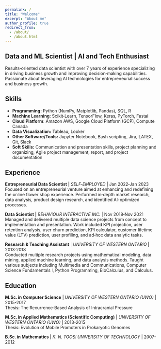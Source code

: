 ```yaml
---
permalink: /
title: "Welcome"
excerpt: "About me"
author_profile: true
redirect_from: 
  - /about/
  - /about.html
---
```

## Data and ML Scientist | AI and Tech Enthusiast  

Results‑oriented data scientist with over 7 years of experience specializing in driving business growth and improving decision‑making capabilities. Passionate about leveraging AI technologies for entrepreneurial success and business growth.

## Skills

- **Programming:** Python (NumPy, Matplotlib, Pandas), SQL, R
- **Machine Learning:** Scikit‑Learn, TensorFlow, Keras, PyTorch, Fastai
- **Cloud Platform:** Amazon AWS, Google Cloud Platform (GCP), Compute Canada
- **Data Visualization:** Tableau, Looker
- **Other Software/Tools:** Jupyter Notebook, Bash scripting, Jira, LATEX, Git, Slack
- **Soft Skills:** Communication and presentation skills, project planning and organizing, Agile project management, report, and project documentation

## Experience

**Entrepreneurial Data Scientist** | *SELF‑EMPLOYED* | Jan 2022‑Jan 2023  
Focused on an entrepreneurial venture aimed at enhancing and redefining the online flower shop experience. Performed in‑depth market research, data analysis, product design research, and identified AI-optimized processes.

**Data Scientist** | *BEHAViOUR INTERACTiVE INC.* | Nov 2018‑Nov 2021  
Managed and delivered multiple data science projects from concept to implementation and presentation. Work included KPI projection, user retention analysis, user churn prediction, KPI calculator, customer lifetime value (LTV) prediction, user profiling, and ad‑hoc data analytic tasks.

**Research & Teaching Assistant** | *UNiVERSiTY OF WESTERN ONTARiO* | 2013‑2018  
Conducted multiple research projects using mathematical modeling, data mining, applied machine learning, and data analysis methods. Taught various subjects including Multimedia and Communications, Computer Science Fundamentals I, Python Programming, BioCalculus, and Calculus.

## Education

**M.Sc. in Computer Science** | *UNiVERSiTY OF WESTERN ONTARiO (UWO)* | 2015-2017  
Thesis: The Recurrence‑Based Analysis of Intracranial Pressure

**M.Sc. in Applied Mathematics (Scientific Computing)** | *UNiVERSiTY OF WESTERN ONTARiO (UWO)* | 2013-2015  
Thesis: Evolution of Mobile Promoters in Prokaryotic Genomes

**B.Sc. in Mathematics** | *K. N. TOOSi UNiVERSiTY OF TECHNOLOGY* | 2007-2012

